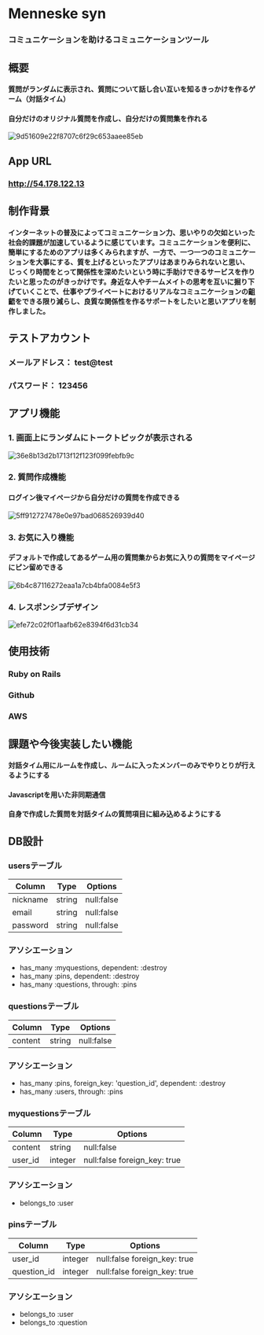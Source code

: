 # Menneske syn
### コミュニケーションを助けるコミュニケーションツール
  
## 概要
#### 質問がランダムに表示され、質問について話し合い互いを知るきっかけを作るゲーム（対話タイム）
#### 自分だけのオリジナル質問を作成し、自分だけの質問集を作れる

![9d51609e22f8707c6f29c653aaee85eb](https://user-images.githubusercontent.com/63987719/84096992-43c68780-aa3e-11ea-890b-0dda20486298.png)
  
## App URL

### http://54.178.122.13
  

## 制作背景
#### インターネットの普及によってコミュニケーション力、思いやりの欠如といった社会的課題が加速しているように感じています。コミュニケーションを便利に、簡単にするためのアプリは多くみられますが、一方で、一つ一つのコミュニケーションを大事にする、質を上げるといったアプリはあまりみられないと思い、じっくり時間をとって関係性を深めたいという時に手助けできるサービスを作りたいと思ったのがきっかけです。身近な人やチームメイトの思考を互いに掘り下げていくことで、仕事やプライベートにおけるリアルなコミュニケーションの齟齬をできる限り減らし、良質な関係性を作るサポートをしたいと思いアプリを制作しました。
  

## テストアカウント
### メールアドレス： test@test
### パスワード： 123456
  

## アプリ機能
### 1. 画面上にランダムにトークトピックが表示される

![36e8b13d2b1713f12f123f099febfb9c](https://user-images.githubusercontent.com/63987719/84105107-4a5efa00-aa52-11ea-9bf0-43bce327a333.gif)

### 2. 質問作成機能
#### ログイン後マイページから自分だけの質問を作成できる
![5ff912727478e0e97bad068526939d40](https://user-images.githubusercontent.com/63987719/84098151-732ac380-aa41-11ea-95a7-8e17ab6a8b58.png)

### 3. お気に入り機能
#### デフォルトで作成してあるゲーム用の質問集からお気に入りの質問をマイページにピン留めできる
![6b4c87116272eaa1a7cb4bfa0084e5f3](https://user-images.githubusercontent.com/63987719/84098123-5f7f5d00-aa41-11ea-98e4-d5f637316ed7.png)

### 4. レスポンシブデザイン

![efe72c02f0f1aafb62e8394f6d31cb34](https://user-images.githubusercontent.com/63987719/84098072-4676ac00-aa41-11ea-830e-c049b74ef3a9.png)
  

## 使用技術
### Ruby on Rails
### Github
### AWS
  

## 課題や今後実装したい機能
#### 対話タイム用にルームを作成し、ルームに入ったメンバーのみでやりとりが行えるようにする
#### Javascriptを用いた非同期通信
#### 自身で作成した質問を対話タイムの質問項目に組み込めるようにする
  

## DB設計
### usersテーブル
|Column|Type|Options|
|------|----|-------|
|nickname|string|null:false|
|email|string|null:false|
|password|string|null:false|

### アソシエーション
- has_many :myquestions, dependent: :destroy
- has_many :pins, dependent: :destroy
- has_many :questions, through: :pins

### questionsテーブル
|Column|Type|Options|
|------|----|-------|
|content|string|null:false|

### アソシエーション
- has_many :pins, foreign_key: 'question_id', dependent: :destroy
- has_many :users, through: :pins

### myquestionsテーブル
|Column|Type|Options|
|------|----|-------|
|content|string|null:false|
|user_id|integer|null:false  foreign_key: true|

### アソシエーション
- belongs_to :user

### pinsテーブル
|Column|Type|Options|
|------|----|-------|
|user_id|integer|null:false  foreign_key: true|
|question_id|integer|null:false  foreign_key: true|

### アソシエーション
- belongs_to :user
- belongs_to :question
